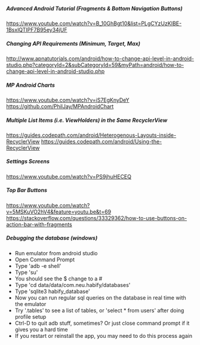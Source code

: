 ##### Advanced Android Tutorial (Fragments & Bottom Navigation Buttons)
https://www.youtube.com/watch?v=B_10GhBgt10&list=PLgCYzUzKIBE-1BsxlQTIPF7B95ey34jUF
##### Changing API Requirements (Minimum, Target, Max)
http://www.apnatutorials.com/android/how-to-change-api-level-in-android-studio.php?categoryId=2&subCategoryId=59&myPath=android/how-to-change-api-level-in-android-studio.php
##### MP Android Charts
https://www.youtube.com/watch?v=iS7EgKnyDeY
https://github.com/PhilJay/MPAndroidChart
##### Multiple List Items (i.e. ViewHolders) in the Same RecyclerView
https://guides.codepath.com/android/Heterogenous-Layouts-inside-RecyclerView
https://guides.codepath.com/android/Using-the-RecyclerView
##### Settings Screens
https://www.youtube.com/watch?v=PS9jhuHECEQ
##### Top Bar Buttons
https://www.youtube.com/watch?v=5MSKuVO2hV4&feature=youtu.be&t=69
https://stackoverflow.com/questions/33329362/how-to-use-buttons-on-action-bar-with-fragments



##### Debugging the database (windows)
- Run emulator from android studio
- Open Command Prompt
- Type 'adb -e shell'
- Type 'su'
- You should see the $ change to a #
- Type 'cd data/data/com.neu.habify/databases'
- Type 'sqlite3 habify_database'
- Now you can run regular sql queries on the database in real time with the emulator
- Try '.tables' to see a list of tables, or 'select * from users' after doing profile setup
- Ctrl-D to quit adb stuff, sometimes? Or just close command prompt if it gives you a hard time
- If you restart or reinstall the app, you may need to do this process again
